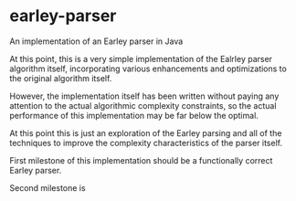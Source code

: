 # earley-parser

An implementation of an Earley parser in Java

At this point, this is a very simple implementation of the Ealrley parser algorithm itself, incorporating various enhancements and optimizations to the original algorithm itself. 

However, the implementation itself has been written without paying any attention to the actual algorithmic complexity constraints, so the actual performance of this implementation may be far below the optimal.

At this point this is just an exploration of the Earley parsing and all of the techniques to improve the complexity characteristics of the parser itself.
 
First milestone of this implementation should be a functionally correct Earley parser.

Second milestone is 